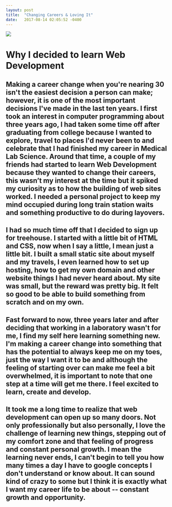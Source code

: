 ```yaml
---
layout: post
title:  "Changing Careers & Loving It"
date:   2017-08-14 02:05:52 -0400
---
```



![](http://i.imgur.com/6cNz8ny.jpg)
# Why I decided to learn Web Development

## Making a career change when you're nearing 30 isn't the easiest decision a person can make; however, it is one of the most important decisions I've made in the last ten years. I first took an interest in computer programming about three years ago, I had taken some time off after graduating from college because I wanted to explore, travel to places I'd never been to and celebrate that I had finished my career in Medical Lab Science. Around that time, a couple of my friends had started to learn Web Development because they wanted to change their careers, this wasn’t my interest at the time but it spiked my curiosity as to how the building of web sites worked. I needed a personal project to keep my mind occupied during long train station waits and something productive to do during layovers. 

## I had so much time off that I decided to sign up for treehouse. I started with a little bit of HTML and CSS, now when I say a little, I mean just a little bit. I built a small static site about myself and my travels, I even learned how to set up hosting, how to get my own domain and other website things I had never heard about. My site was small, but the reward was pretty big. It felt so good to be able to build something from scratch and on my own.

## Fast forward to now, three years later and after deciding that working in a laboratory wasn't for me, I find my self here learning something new. I'm making a career change into something that has the potential to always keep me on my toes, just the way I want it to be and although the feeling of starting over can make me feel a bit overwhelmed, it is important to note that one step at a time will get me there. I feel excited to learn, create and develop. 


## It took me a long time to realize that web development can open up so many doors. Not only professionally but also personally, I love the challenge of learning new things, stepping out of my comfort zone and that feeling of progress and constant personal growth. I mean the learning never ends, I can't begin to tell you how many times a day I have to google concepts I don't understand or know about. It can sound kind of crazy to some but I think it is exactly what I want my career life to be about -- constant growth and opportunity. 







